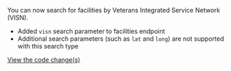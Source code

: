 You can now search for facilities by Veterans Integrated Service Network (VISN).
* Added `visn` search parameter to facilities endpoint
* Additional search parameters (such as `lat` and `long`) are not supported with this search type

[View the code change(s)](https://github.com/department-of-veterans-affairs/lighthouse-facilities/pull/165)
